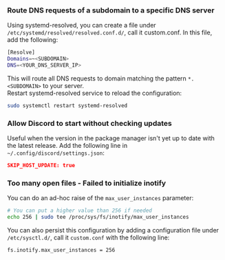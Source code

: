 ### Route DNS requests of a subdomain to a specific DNS server

Using systemd-resolved, you can create a file under `/etc/systemd/resolved/resolved.conf.d/`, call it custom.conf.
In this file, add the following:
```bash
[Resolve]
Domains=~<SUBDOMAIN>
DNS=<YOUR_DNS_SERVER_IP>
```

This will route all DNS requests to domain matching the pattern `*.<SUBDOMAIN>` to your server.  
Restart systemd-resolved service to reload the configuration:
```bash
sudo systemctl restart systemd-resolved
```

### Allow Discord to start without checking updates

Useful when the version in the package manager isn't yet up to date with the latest release. Add the following line in `~/.config/discord/settings.json`:
```json
SKIP_HOST_UPDATE: true
```

### Too many open files - Failed to initialize inotify

You can do an ad-hoc raise of the `max_user_instances` parameter:
```bash
# You can put a higher value than 256 if needed
echo 256 | sudo tee /proc/sys/fs/inotify/max_user_instances 
```
You can also persist this configuration by adding a configuration file under `/etc/sysctl.d/`, call it `custom.conf` with the following line:
```bash
fs.inotify.max_user_instances = 256
```
